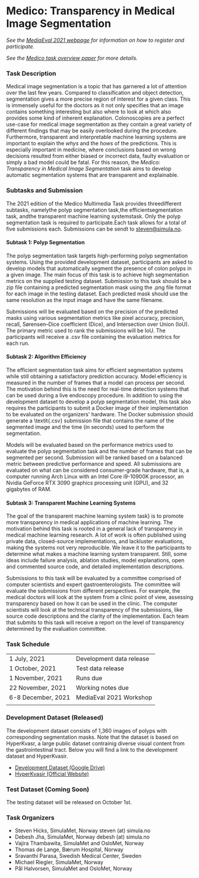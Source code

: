 # Medico: Transparency in Medical Image Segmentation

*See the [MediaEval 2021 webpage](https://multimediaeval.github.io/editions/2021/) for information on how to register and participate.*

*See the [Medico task overview paper]() for more details.*

### Task Description
Medical image segmentation is a topic that has garnered a lot of attention over the last few years. Compared to classification and object detection, segmentation gives a more precise region of interest for a given class. This is immensely useful for the doctors as it not only specifies that an image contains something interesting but also where to look at which also provides some kind of inherent explanation. Colonoscopies are a perfect use-case for medical image segmentation as they contain a great variety of different findings that may be easily overlooked during the procedure. Furthermore, transparent and interpretable machine learning systems are important to explain the *whys* and the *hows* of the predictions. This is especially important in medicine, where conclusions based on wrong decisions resulted from either biased or incorrect data, faulty evaluation or simply a bad model could be fatal. For this reason, the *Medico: Transparency in Medical Image Segmentation* task aims to develop automatic segmentation systems that are transparent and explainable.

### Subtasks and Submission
The 2021 edition of the Medico Multimedia Task provides threedifferent subtasks, namelythe polyp segmentation task,the efficientsegmentation task, andthe transparent machine learning systemstask. Only the polyp segmentation task is required to participate.Each task allows for a total of five submissions each. Submissions can be sendt to steven@simula.no.

#### Subtask 1: Polyp Segmentation
The polyp segmentation task targets high-performing polyp segmentation systems. Using the provided development dataset, participants are asked to develop models that automatically segment the presence of colon polyps in a given image. The main focus of this task is to achieve high segmentation metrics on the supplied testing dataset. Submission to this task should be a zip file containing a predicted segmentation mask using the .png file format for each image in the testing dataset. Each predicted mask should use the same resolution as the input image and have the same filename.

Submissions will be evaluated based on the precision of the predicted masks using various segmentation metrics like pixel accuracy, precision, recall, Sørensen–Dice coefficient (Dice), and Intersection over Union (IoU). The primary metric used to rank the submissions will be IoU. The participants will receive a .csv file containing the evaluation metrics for each run.

#### Subtask 2: Algorithm Efficiency
The efficient segmentation task aims for efficient segmentation systems while still obtaining a satisfactory prediction accuracy. Model efficiency is measured in the number of frames that a model can process per second. The motivation behind this is the need for real-time detection systems that can be used during a live endoscopy procedure. In addition to using the development dataset to develop a polyp segmentation model, this task also requires the participants to submit a Docker image of their implementation to be evaluated on the organizers' hardware. The Docker submission should generate a \textit{.csv} submission file that contains the name of the segmented image and the time (in seconds) used to perform the segmentation.

Models will be evaluated based on the performance metrics used to evaluate the polyp segmentation task and the number of frames that can be segmented per second. Submission will be ranked based on a balanced metric between predictive performance and speed. All submissions are evaluated on what can be considered consumer-grade hardware, that is, a computer running Arch Linux with an Intel Core i9-10900K processor, an Nvidia GeForce RTX 3090 graphics processing unit (GPU), and 32 gigabytes of RAM.

#### Subtask 3: Transparent Machine Learning Systems
The goal of the transparent machine learning system task} is to promote more transparency in medical applications of machine learning. The motivation behind this task is rooted in a general lack of transparency in medical machine learning research. A lot of work is often published using private data, closed-source implementations, and lackluster evaluations, making the systems not very reproducible. We leave it to the participants to determine what makes a machine learning system transparent. Still, some ideas include failure analysis, ablation studies, model explanations, open and commented source code, and detailed implementation descriptions.

Submissions to this task will be evaluated by a committee comprised of computer scientists and expert gastroenterologists. The committee will evaluate the submissions from different perspectives. For example, the medical doctors will look at the system from a clinic point of view, assessing transparency based on how it can be used in the clinic. The computer scientists will look at the technical transparency of the submissions, like source code descriptions and the clarity of the implementation. Each team that submits to this task will receive a report on the level of transparency determined by the evaluation committee. 

### Task Schedule

| | | 
| :---  | :---  |
| 1 July, 2021 | Development data release | 
| 1 October, 2021 | Test data release | 
| 1 November, 2021 | Runs due | 
| 22 November, 2021 | Working notes due |
| 6-8 December, 2021 | MediaEval 2021 Workshop |
| | | 

### Development Dataset (Released)

The development dataset consists of 1,360 images of polyps with corresponding segmentation masks. Note that the dataset is based on HyperKvasr, a large public dataset contrainig diverse visual content from the gastrointestinal tract. Below you will find a link to the development dataset and HyperKvasir.

* [Development Dataset (Google Drive)](https://drive.google.com/drive/folders/16MdULl8bNX3wp0OzjU33BV6EJ_YScyGd?usp=sharing)
* [HyperKvasir (Official Website)](https://datasets.simula.no/hyper-kvasir/)

### Test Dataset (Coming Soon)
The testing dataset will be released on October 1st.

### Task Organizers
* Steven Hicks, SimulaMet, Norway steven (at) simula.no
* Debesh Jha, SimulaMet, Norway  debesh (at) simula.no
* Vajira Thambawita, SimulaMet and OsloMet, Norway 
* Thomas de Lange, Bærum Hospital, Norway
* Sravanthi Parasa, Swedish Medical Center, Sweden
* Michael Riegler, SimulaMet, Norway  
* Pål Halvorsen, SimulaMet and OsloMet, Norway 

